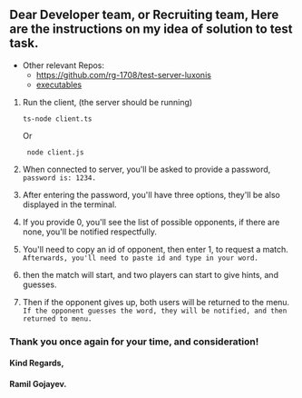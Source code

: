 ## Dear Developer team, or Recruiting team, Here are the instructions on my idea of solution to test task.

+ Other relevant Repos: 
  + https://github.com/rg-1708/test-server-luxonis
  + [executables](https://github.com/rg-1708/Luxonis-Test)

1. Run the client, (the server should be running) <br/>
   ```
   ts-node client.ts
   ```
   Or
   ```
    node client.js
   ```
3. When connected to server, you'll be asked to provide a password,<br/>
   `password is: 1234.`

4. After entering the password, you'll have three options, they'll be also displayed in the terminal.
5. If you provide 0, you'll see the list of possible opponents, if there are none, you'll be notified respectfully.
6. You'll need to copy an id of opponent, then enter 1, to request a match.<br/>
`Afterwards, you'll need to paste id and type in your word.`
7. then the match will start, and two players can start to give hints, and guesses.
8. Then if the opponent gives up, both users will be returned to the menu.<br/>
`If the opponent guesses the word, they will be notified, and then returned to menu.`

### Thank you once again for your time, and consideration!
#### Kind Regards,
#### Ramil Gojayev.
